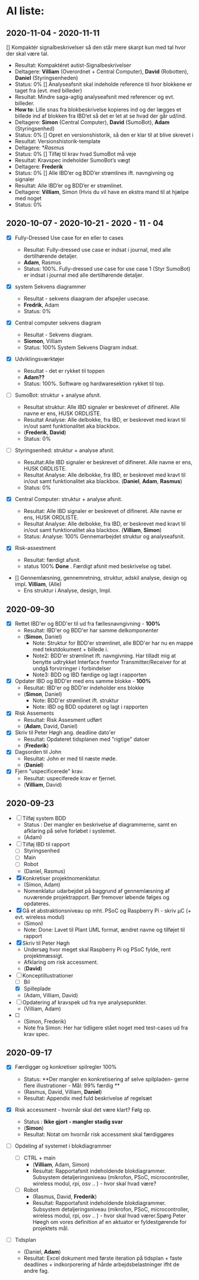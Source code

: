 # AI liste:

## 2020-11-04 - 2020-11-11

[] Kompaktér signalbeskrivelser så den står mere skarpt kun med tal hvor der skal være tal. 
- Resultat: Kompaktéret autist-Signalbeskrivelser
- Deltagere: **Villiam** (Overordnet + Central Computer), **David** (Robotten), **Daniel** (Styringsenheden)
- Status: 0%
[] Analyseafsnit skal indeholde reference til hvor blokkene er taget fra (evt. med billeder)
- Resultat: Mindre saga-agtig analyseafsnit med referencer og evt. billeder.
- **How to**: Lille snas fra blokbeskrivelse kopieres ind og der lægges et billede ind af blokken fra IBD’et så det er let at se hvad der går ud/ind.
- Deltagere: **Simon** (Central Computer), **David**  (SumoBot), **Adam** (Styringsenhed)
- Status: 0%
[] Opret en versionshistorik, så den er klar til at blive skrevet i 
- Resultat: Versionshistorik-template
- Deltagere: **Rasmus*
- Status: 0%
[] Tilføj til krav hvad SumoBot må veje
- Resultat: Kravspec indeholder SumoBot’s vægt
- Deltagere: **Frederik**
- Status: 0%
[] Alle IBD’er og BDD’er strømlines ift. navngivning og signaler
- Resultat: Alle IBD’er og BDD’er er strømlinet. 
- Deltagere: **Villiam**, Simon (Hvis du vil have en ekstra mand til at hjælpe med noget
- Status: 0%


## 2020-10-07 - 2020-10-21 - 2020 - 11 - 04

- [x] Fully-Dressed Use case for en eller to cases
  - Resultat: Fully-dressed use case er indsat i journal, med alle dertilhørende detaljer.
  - **Adam**, Rasmus
  - Status: 100%. Fully-dressed use case for use case 1 (Styr SumoBot) er indsat i journal med alle dertilhørende detaljer.
- [x] system Sekvens diagrammer
  - Resultat - sekvens diaagram der afspejler usecase.
  - **Fredrik**, Adam
  - Status: 0%
- [x] Central computer sekvens diagram
  - Resultat - Sekvens diagram.
  - **Siomon**, Villiam
  - Status: 100% System Sekvens Diagram indsat.
- [x] Udviklingsværktøjer
  - Resultat - det er rykket til toppen
  - **Adam??**
  - Status: 100%. Software og hardwaresektion rykket til top.

- [ ] SumoBot: struktur + analyse afsnit.
  - Resultat struktur: Alle IBD signaler er beskrevet of difineret. Alle navne er ens, HUSK ORDLISTE.
  - Resultat Analyse: Alle delbokke, fra IBD, er beskrevet med kravt til in/out samt funktionalitet aka blackbox.
  - (**Frederik**, **David**)
  - Status: 0%
  
- [ ] Styringsenhed: struktur + analyse afsnit.
  - Resultat:Alle IBD signaler er beskrevet of difineret. Alle navne er ens, HUSK ORDLISTE.
  - Resultat Analyse: Alle delbokke, fra IBD, er beskrevet med kravt til in/out samt funktionalitet aka blackbox.
    (**Daniel**, **Adam**, **Rasmus**)
  - Status: 0%

- [x] Central Computer: struktur + analyse afsnit.
  - Resultat: Alle IBD signaler er beskrevet of difineret. Alle navne er ens, HUSK ORDLISTE.
  - Resultat Analyse: Alle delbokke, fra IBD, er beskrevet med kravt til in/out samt funktionalitet aka blackbox.
    (**Villiam**, **Simon**)
  - Status: Analyse: 100% Gennemarbejdet struktur og analyseafsnit.
  
- [x] Risk-assestment
  - Resultat: færdigt afsnit.
  - status 100% **Done** . Færdigt afsnit med beskrivelse og tabel.
  
- [] Gennemlæsning, gennemretning, struktur, adskil analyse, design og impl.
  **Villiam**, (Alle)
  - Ens struktur i Analyse, design, Impl.


## 2020-09-30

- [x] Rettet IBD'er og BDD'er til ud fra fællesnavngivning - **100%**
  - Resultat: IBD'er og BDD'er har samme delkomponenter
  - (**Simon**, Daniel)
    - Note: Struktur for BDD'er strømlinet, alle BDD'er har nu en mappe med tekstdokument + billede i. 
    - Note2: BDD'er strømlinet ift. navngivning. Har tilladt mig at benytte udtrykket Interface fremfor Transmitter/Receiver for at undgå forvirringer i forbindelser
    - Note3: BDD og IBD færdige og lagt i rapporten
- [x] Opdater IBD og BDD'er med ens samme blokke - **100%**
  - Resultat: IBD'er og BDD'er indeholder ens blokke
  - (**Simon**, Daniel)
    - Note: BDD'er strømlinet ift. struktur
    - Note: IBD og BDD opdateret og lagt i rapporten
- [x] Risk Assements 
  - Resultat: Risk Assesment udført
  - (**Adam**, David, Daniel)
- [x] Skriv til Peter Høgh ang. deadline dato'er
  - Resultat: Opdateret tidsplanen med "rigtige" datoer
  - (**Frederik**)
- [x] Dagsorden til John
  - Resultat: John er med til næste møde.
  - (**Daniel**)
- [x] Fjern "uspecificerede" krav.
  - Resultat: uspeciferede krav er fjernet.
  - (**Villiam**, David)
## 2020-09-23

- [ ] Tilføj system BDD
  - Status : Der mangler en beskrivelse af diagrammerne, samt en afklaring på selve forløbet i systemet.
  - (Adam)
- [ ] Tilføj IBD til rapport
  - [ ] Styringsenhed
  - [ ] Main 
  - [ ] Robot
  - (Daniel, Rasmus)
- [x] Konkretiser projektnomenklatur.
  - (Simon, Adam)
  - Nomenklatur udarbejdet på baggrund af gennemlæsning af nuværende projektrapport. Bør fremover løbende følges og opdateres.  
- [x] Gå et abstraktionsniveau op mht. PSoC og Raspberry Pi - skriv µC (+ evt. wireless modul)
  - (Simon)
  - Note: Done: Lavet til Plant UML format, ændret navne og tilføjet til rapport
- [x] Skriv til Peter Høgh
  - Undersøg hvor meget skal Raspberry Pi og PSoC fylde, rent projektmæssigt.
  - Afklaring om risk accessment.
  - (**David**)
- [ ] Konceptillustrationer
  - [ ] Bil
  - [x] Spilleplade
  - (Adam, Villiam, David)
- [ ] Opdatering af kravspek ud fra nye analysepunkter.
  - (Villiam, Adam)
- [ ] 
  - (Simon, Frederik)
  - Note fra Simon: Her har tidligere stået noget med test-cases ud fra krav spec. 

## 2020-09-17

- [x] Færdiggør og konkretiser spilregler 100%
    - Status: **Der mangler en konkretisering af selve spilpladen- gerne flere illustrationer - Mål: 99% færdig **
    - (Rasmus, David, Villiam, **Daniel**)
    - Resultat: Appendix med fuld beskrivelse af regelsæt

- [x] Risk accessment - hvornår skal det være klart? Følg op.
    - Status : **Ikke gjort - mangler stadig svar**
    - (**Simon**)	
    - Resultat: Notat om hvornår risk accessment skal færdiggøres

- [ ] Opdeling af systemet i blokdiagrammer
  - [ ] CTRL + main
    - (**Villiam**, Adam, Simon)		
    - Resultat: Rapportafsnit indeholdende blokdiagrammer. Subsystem detaljeringsniveau (mikrofon, PSoC, microcontroller, wireless modul, rpi, osv .. ) - hvor skal hvad være?
  - [ ] Robot
    - (Rasmus, David, **Frederik**)	
    - Resultat: Rapportafsnit indeholdende blokdiagrammer. Subsystem detaljeringsniveau (mikrofon, PSoC, microcontroller, wireless modul, rpi, osv .. ) - hvor skal hvad værer.Spørg Peter Høegh om vores definition af en aktuator er fyldestgørende for projektets mål.

- [ ] Tidsplan
    - (Daniel, **Adam**) 	
    - Resultat: Excel dokument med første iteration på tidsplan + faste deadlines + indkorporering af hårde arbejdsbelastninger ifht de andre fag.
